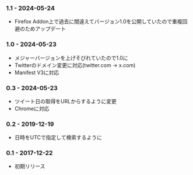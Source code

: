 ### 1.1 - 2024-05-24

- Firefox Addon上で過去に間違えてバージョン1.0を公開していたので重複回避のためアップデート

### 1.0 - 2024-05-23

- メジャーバージョンを上げそびれていたので1.0に
- Twitterのドメイン変更に対応(twitter.com → x.com)
- Manifest V3に対応

### 0.3 - 2024-05-23

- ツイート日の取得をURLからするように変更
- Chromeに対応

### 0.2 - 2019-12-19

- 日時をUTCで指定して検索するように

### 0.1 - 2017-12-22

- 初期リリース
